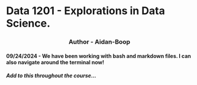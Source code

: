 # Data 1201 - Explorations in Data Science.
<h3 align="center">Author - Aidan-Boop</h3>

#### 09/24/2024 - We have been working with bash and markdown files. I can also navigate around the terminal now! 

##### Add to this throughout the course…

